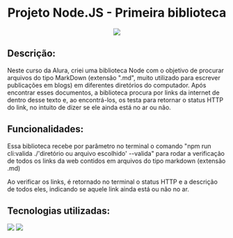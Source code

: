 <h1 align="center"> Projeto Node.JS - Primeira biblioteca </h1>

<p align="center">
<img src="https://img.shields.io/badge/Status-Finalizado-green"/>
</p>


<h2>Descrição:</h2>
<p>Neste curso da Alura, criei uma biblioteca Node com o objetivo de procurar arquivos do tipo MarkDown (extensão ".md", muito utilizado para escrever publicações em blogs) em diferentes diretórios do computador. Após encontrar esses documentos, a biblioteca procura por links da internet de dentro desse texto e, ao encontrá-los, os testa para retornar o status HTTP do link, no intuito de dizer se ele ainda está no ar ou não.</p>


<h2>Funcionalidades:</h2>
<p>Essa biblioteca recebe por parâmetro no terminal o comando "npm run cli:valida ./'diretório ou arquivo escolhido' --valida" para rodar a verificação de todos os links da web contidos em arquivos do tipo markdown (extensão .md)</p>
<p>Ao verificar os links, é retornado no terminal o status HTTP e a descrição de todos eles, indicando se aquele link ainda está ou não no ar.</p>


<h2>Tecnologias utilizadas:</h2>
<img src="https://img.shields.io/badge/%23-Javascript-yellow">
<img src="https://img.shields.io/badge/%23-Node.js-green">
